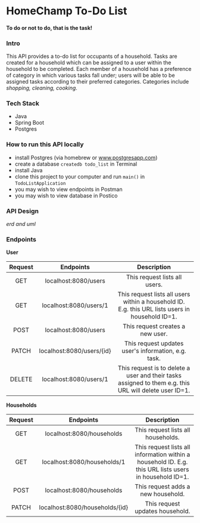 # HomeChamp To-Do List
#### To do or not to do, that is the task!

### Intro

This API provides a to-do list for occupants of a household. Tasks are created for a household which can be assigned to a user within the household to be completed. Each member of a household has a preference of category in which various tasks fall under; users will be able to be assigned tasks according to their preferred categories. Categories include *shopping, cleaning, cooking*. 

### Tech Stack

- Java
- Spring Boot
- Postgres

### How to run this API locally
- install Postgres (via homebrew or www.postgresapp.com)
- create a database `createdb todo_list` in Terminal
- install Java
- clone this project to your computer and run `main()` in `TodoListApplication`
- you may wish to view endpoints in Postman
- you may wish to view database in Postico

### API Design

*erd and uml*

### Endpoints

**User**

| Request | Endpoints | Description|
| :-------: | :-------:| :-------:|
| GET | localhost:8080/users | This request lists all users. |
| GET | localhost:8080/users/1 | This request lists all users within a household ID. E.g. this URL lists users in household ID=1. |
| POST| localhost:8080/users  | This request creates a new user. |
| PATCH | localhost:8080/users/{id}| This request updates user's information, e.g. task.|
|DELETE | localhost:8080/users/1 | This request is to delete a user and their tasks assigned to them e.g. this URL will delete user ID=1.|

**Households**

| Request | Endpoints | Description|
| :-------: | :-------:| :-------:|
| GET | localhost:8080/households | This request lists all households. |
| GET | localhost:8080/households/1 | This request lists all information within a household ID. E.g. this URL lists users in household ID=1. |
| POST| localhost:8080/households | This request adds a new household. |
| PATCH | localhost:8080/households/{id}| This request updates household.|

